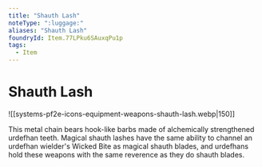 ```yaml
---
title: "Shauth Lash"
noteType: ":luggage:"
aliases: "Shauth Lash"
foundryId: Item.77LPku6SAuxqPu1p
tags:
  - Item
---
```


# Shauth Lash
![[systems-pf2e-icons-equipment-weapons-shauth-lash.webp|150]]

This metal chain bears hook-like barbs made of alchemically strengthened urdefhan teeth. Magical shauth lashes have the same ability to channel an urdefhan wielder's Wicked Bite as magical shauth blades, and urdefhans hold these weapons with the same reverence as they do shauth blades.
